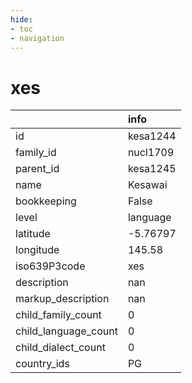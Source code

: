 ```yaml
---
hide:
- toc
- navigation
---
```

# xes
|                      | info     |
|:---------------------|:---------|
| id                   | kesa1244 |
| family_id            | nucl1709 |
| parent_id            | kesa1245 |
| name                 | Kesawai  |
| bookkeeping          | False    |
| level                | language |
| latitude             | -5.76797 |
| longitude            | 145.58   |
| iso639P3code         | xes      |
| description          | nan      |
| markup_description   | nan      |
| child_family_count   | 0        |
| child_language_count | 0        |
| child_dialect_count  | 0        |
| country_ids          | PG       |